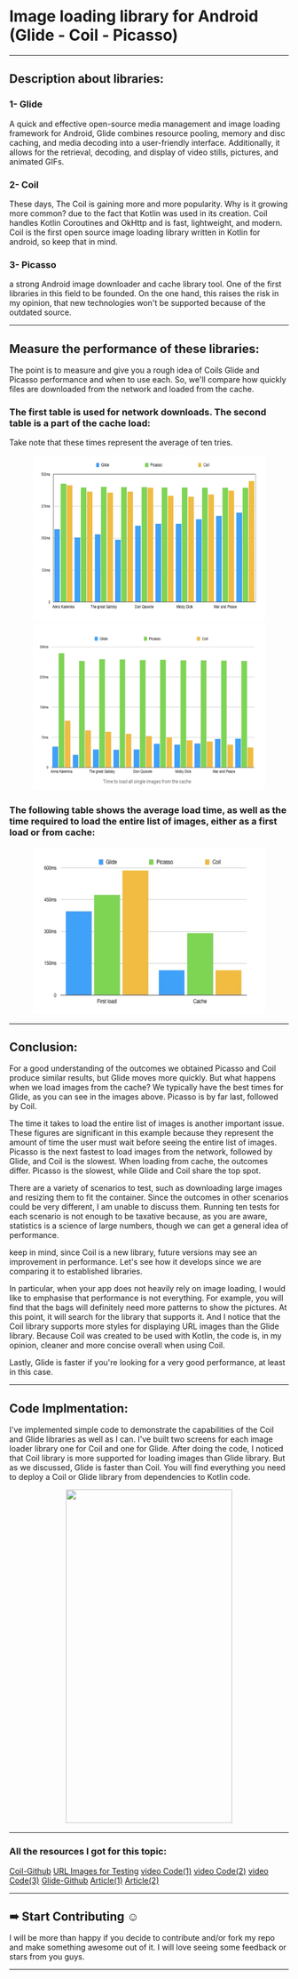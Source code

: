 # Image loading library for Android (Glide - Coil - Picasso)

***
## Description about libraries:

### 1- Glide
A quick and effective open-source media management and image loading framework for Android, Glide combines resource pooling, memory and disc caching, and media decoding into a user-friendly interface. Additionally, it allows for the retrieval, decoding, and display of video stills, pictures, and animated GIFs.

### 2- Coil
These days, The Coil is gaining more and more popularity. Why is it growing more common? due to the fact that Kotlin was used in its creation. Coil handles Kotlin Coroutines and OkHttp and is fast, lightweight, and modern. Coil is the first open source image loading library written in Kotlin for android, so keep that in mind.

### 3- Picasso
a strong Android image downloader and cache library tool. One of the first libraries in this field to be founded. On the one hand, this raises the risk in my opinion, that new technologies won't be supported because of the outdated source.
***

## Measure the performance of these libraries:

The point is to measure and give you a rough idea of Coils Glide and Picasso performance and when to use each. So, we'll compare how quickly files are downloaded from the network and loaded from the cache.


### The first table is used for network downloads. The second table is a part of the cache load:
Take note that these times represent the average of ten tries.

<p href="url" align="center"  >
  <img src="https://github.com/AhmedSamirScience/image_loading_android_libraries_glide_coil_picasso/blob/master/pic1.png" height="300" width="420"  />
 <img src="https://github.com/AhmedSamirScience/image_loading_android_libraries_glide_coil_picasso/blob/master/pic2.png"   height="300" width="420" /> 
</p>

### The following table shows the average load time, as well as the time required to load the entire list of images, either as a first load or from cache:
<p href="url"  align="center" ><img src="https://github.com/AhmedSamirScience/image_loading_android_libraries_glide_coil_picasso/blob/master/pic3.png" height="300" width="420" ></p>

***
## Conclusion:
For a good understanding of the outcomes we obtained Picasso and Coil produce similar results, but Glide moves more quickly. But what happens when we load images from the cache? We typically have the best times for Glide, as you can see in the images above. Picasso is by far last, followed by Coil.

The time it takes to load the entire list of images is another important issue. These figures are significant in this example because they represent the amount of time the user must wait before seeing the entire list of images. Picasso is the next fastest to load images from the network, followed by Glide, and Coil is the slowest. When loading from cache, the outcomes differ. Picasso is the slowest, while Glide and Coil share the top spot.

There are a variety of scenarios to test, such as downloading large images and resizing them to fit the container. Since the outcomes in other scenarios could be very different, I am unable to discuss them. Running ten tests for each scenario is not enough to be taxative because, as you are aware, statistics is a science of large numbers, though we can get a general idea of performance.

keep in mind, since Coil is a new library, future versions may see an improvement in performance. Let's see how it develops since we are comparing it to established libraries.

In particular, when your app does not heavily rely on image loading, I would like to emphasise that performance is not everything. For example, you will find that the bags will definitely need more patterns to show the pictures. At this point, it will search for the library that supports it. And I notice that the Coil library supports more styles for displaying URL images than the Glide library. Because Coil was created to be used with Kotlin, the code is, in my opinion, cleaner and more concise overall when using Coil.

Lastly, Glide is faster if you're looking for a very good performance, at least in this case.
***
## Code Implmentation:
I've implemented simple code to demonstrate the capabilities of the Coil and Glide libraries as well as I can. I've built two screens for each image loader library one for Coil and one for Glide. After doing the code, I noticed that Coil library is more supported for loading images than Glide library. But as we discussed, Glide is faster than Coil. You will find everything you need to deploy a Coil or Glide library from dependencies to Kotlin code.

<p href="url"  align="center" ><img src="https://github.com/AhmedSamirScience/Image_loading_android_libraries_glide_coil_picasso/blob/master/gif1.gif" height="600" width="300" ></p>

***
### All the resources I got for this topic:
[Coil-Github](https://github.com/coil-kt/coil)
[URL Images for Testing](https://www.infogrepper.com/image-url-for-testing/)
[video Code(1)](https://www.youtube.com/watch?v=LsJza8kCtTs&ab_channel=AppCodeStudio)
[video Code(2)](https://www.youtube.com/watch?v=IBaUjzn2Rgo&ab_channel=Stevdza-San)
[video Code(3)](https://www.youtube.com/watch?v=drEPpZBMYAI&ab_channel=AppCodeStudio)
[Glide-Github](https://github.com/bumptech/glide)
[Article(1)](https://tech.instacart.com/introducing-coil-kotlin-first-image-loading-on-android-f0fdc7a2a99e)
[Article(2)](https://proandroiddev.com/coil-vs-picasso-vs-glide-get-ready-go-774add8cfd40)


***
## ➠ Start Contributing ☺
I will be more than happy if you decide to contribute and/or fork my repo and make something awesome out of it. I will love seeing some feedback or stars from you guys.

***


